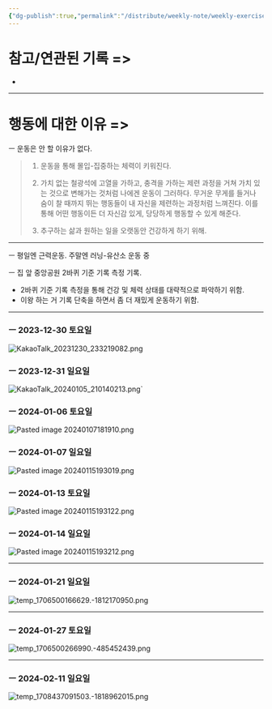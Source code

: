 ```yaml
---
{"dg-publish":true,"permalink":"/distribute/weekly-note/weekly-exercise-iog/","tags":["운동-식단-건강","자기관리"],"noteIcon":""}
---
```


# 참고/연관된 기록 =>
- 


---
# 행동에 대한 이유 =>

ㅡ
운동은 안 할 이유가 없다. 
	
> 1. 운동을 통해 몰입-집중하는 체력이 키워진다.
> 
> 2. 가치 없는 철광석에 고열을 가하고, 충격을 가하는 제련 과정을 거쳐 가치 있는 것으로 변해가는 것처럼 나에겐 운동이 그러하다. 무거운 무게를 들거나 숨이 찰 때까지 뛰는 행동들이 내 자신을 제련하는 과정처럼 느껴진다. 이를 통해 어떤 행동이든 더 자신감 있게, 당당하게 행동할 수 있게 해준다. 
> 
> 3. 추구하는 삶과 원하는 일을 오랫동안 건강하게 하기 위해.

----
ㅡ
평일엔 근력운동.
주말엔 러닝-유산소 운동 중

ㅡ
집 앞 중앙공원 2바퀴 기준 기록 측정 기록.
	
- 2바퀴 기준 기록 측정을 통해 건강 및 체력 상태를 대략적으로 파악하기 위함.
- 이왕 하는 거 기록 단축을 하면서 좀 더 재밌게 운동하기 위함.

----
### ㅡ 2023-12-30 토요일
![KakaoTalk_20231230_233219082.png](/img/user/%EC%B2%A8%EB%B6%80%ED%8C%8C%EC%9D%BC/KakaoTalk_20231230_233219082.png)

### ㅡ 2023-12-31 일요일
![KakaoTalk_20240105_210140213.png](/img/user/%EC%B2%A8%EB%B6%80%ED%8C%8C%EC%9D%BC/KakaoTalk_20240105_210140213.png)`

### ㅡ 2024-01-06 토요일
![Pasted image 20240107181910.png](/img/user/%EC%B2%A8%EB%B6%80%ED%8C%8C%EC%9D%BC/Pasted%20image%2020240107181910.png)

### ㅡ 2024-01-07 일요일
![Pasted image 20240115193019.png](/img/user/%EC%B2%A8%EB%B6%80%ED%8C%8C%EC%9D%BC/Pasted%20image%2020240115193019.png)

### ㅡ 2024-01-13 토요일
![Pasted image 20240115193122.png](/img/user/%EC%B2%A8%EB%B6%80%ED%8C%8C%EC%9D%BC/Pasted%20image%2020240115193122.png)


### ㅡ 2024-01-14 일요일
![Pasted image 20240115193212.png](/img/user/%EC%B2%A8%EB%B6%80%ED%8C%8C%EC%9D%BC/Pasted%20image%2020240115193212.png)


------------
### ㅡ 2024-01-21 일요일
![temp_1706500166629.-1812170950.png](/img/user/%EC%B2%A8%EB%B6%80%ED%8C%8C%EC%9D%BC/temp_1706500166629.-1812170950.png)

----

### ㅡ 2024-01-27 토요일
![temp_1706500266990.-485452439.png](/img/user/%EC%B2%A8%EB%B6%80%ED%8C%8C%EC%9D%BC/temp_1706500266990.-485452439.png)

---
### ㅡ 2024-02-11 일요일
![temp_1708437091503.-1818962015.png](/img/user/%EC%B2%A8%EB%B6%80%ED%8C%8C%EC%9D%BC/temp_1708437091503.-1818962015.png)

